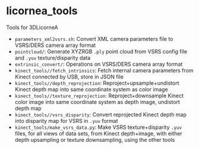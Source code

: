 # licornea_tools
Tools for 3DLicorneA
* `parameters_xml2vsrs.sh`: Convert XML camera parameters file to VSRS/DERS camera array format
* `pointcloud/`: Generate XYZRGB `.ply` point cloud from VSRS config file and `.yuv` texture/disparity data
* `extrinsic_convert/`: Operations on VSRS/DERS camera array format
* `kinect_tools//fetch_intrinsics`: Fetch internal camera parameters from Kinect connected by USB, store in JSON file
* `kinect_tools//depth_reprojection`: Reproject+upsample+undistort Kinect depth map into same coordinate system as color image
* `kinect_tools//texture_reprojection`: Reproject+downsample Kinect color image into same coordinate system as depth image, undistort depth map
* `kinect_tools//vsrs_disparity`: Convert reprojected Kinect depth map into disparity map for VSRS in `.yuv` format
* `kinect_tools/make_vsrs_data.py`: Make VSRS texture+disparity `.yuv` files, for all views of data sets, from Kinect depth+image, with either depth upsampling or texture downsampling, using the other tools


